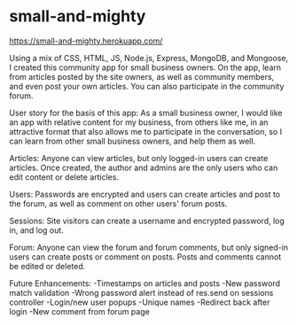 # small-and-mighty
https://small-and-mighty.herokuapp.com/

Using a mix of CSS, HTML, JS, Node.js, Express, MongoDB, and Mongoose, I created this community app for small business owners. On the app, learn from articles posted by the site owners, as well as community members, and even post your own articles. You can also participate in the community forum.

User story for the basis of this app:
As a small business owner, I would like an app with relative content for my business, from others like me, in an attractive format that also allows me to participate in the conversation, so I can learn from other small business owners, and help them as well.

Articles:
Anyone can view articles, but only logged-in users can create articles.
Once created, the author and admins are the only users who can edit content or delete articles.

Users:
Passwords are encrypted and users can create articles and post to the forum, as well as comment on other users' forum posts.

Sessions:
Site visitors can create a username and encrypted password, log in, and log out.

Forum:
Anyone can view the forum and forum comments, but only signed-in users can create posts or comment on posts.
Posts and comments cannot be edited or deleted.

Future Enhancements:
-Timestamps on articles and posts
-New password match validation
-Wrong password alert instead of res.send on sessions controller
-Login/new user popups
-Unique names
-Redirect back after login
-New comment from forum page

